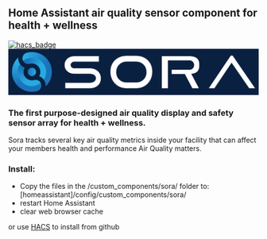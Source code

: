 ## Home Assistant air quality sensor component for health + wellness
[![hacs_badge](https://img.shields.io/badge/HACS-Default-orange.svg)](https://github.com/custom-components/hacs)
<a href="https://www.athlios.com/sora" ><img src="https://github.com/firkeuf/sora/raw/master/img/sora_logo.png"></a>

### The first purpose-designed air quality display and safety sensor array for health + wellness.

Sora tracks several key air quality metrics inside your facility that can affect your members health and performance
Air Quality matters. 

### Install:
- Copy the files in the /custom_components/sora/ folder to: [homeassistant]/config/custom_components/sora/
- restart Home Assistant
- clear web browser cache

or use <a href="https://hacs.xyz/">HACS</a> to install from github